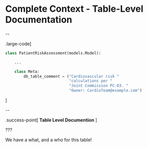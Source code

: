 # Complete Context - Table-Level Documentation

--

.large-code[

```python
class PatientRiskAssessment(models.Model):

    ...

    class Meta:
        db_table_comment = ("Cardiovascular risk "
                            "calculations per "
                            "Joint Commission PC-03. "
                            "Owner: CardioTeam@example.com")
```

]

--

.success-point[
**Table Level Documention**
]

???

We have a what, and a who for this table!
